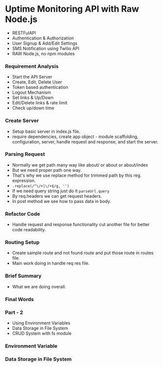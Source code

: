 # Uptime Monitoring API with Raw Node.js

- RESTFulAPI
- Authentication & Authorization
- User Signup & Add/Edit Settings
- SMS Notification using Twilio API
- RAW Node.js, no npm modules

### Requirement Analysis

- Start the API Server
- Create, Edit, Delete User
- Token based authentication
- Logout Mechanism
- Set links & Up/Down
- Edit/Delete links & rate limit
- Check up/down time

### Create Server

- Setup basic server in index.js file.
- require dependencies, create app object - module scaffolding, configuration, server, handle request and response, and start the server.

### Parsing Request

- Normally we get path many way like about/ or about or about/index
- But we need proper path one way.
- That's why we use replace method for trimmed path by this reg. expression.
- `.replace(/^\/+|\/+$/g, '')`
- If we need query string just do it `parseUrl.query`
- By req.headers we can get request headers.
- In post method we see how to pass data in body.

### Refactor Code

- Handle request and response functionality cut another file for better code readability.

### Routing Setup

- Create sample route and not found route and put those route in routes file.
- Main work doing in handle req res file.

### Brief Summary

- What we are doing overall.

### Final Words

### Part - 2

- Using Environment Variables
- Data Storage in File System
- CRUD System with fs module

### Environment Variable

### Data Storage in File System

